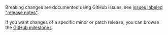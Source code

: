Breaking changes are documented using GitHub issues, see [issues labeled "release notes"](https://github.com/hapijs/catbox/issues?q=is%3Aissue+label%3A%22release+notes%22).

If you want changes of a specific minor or patch release, you can browse the [GitHub milestones](https://github.com/hapijs/catbox/milestones?state=closed&direction=asc&sort=due_date).
